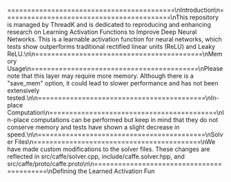==========================================\nIntroduction\n==========================================\nThis repository is managed by ThreadK and is dedicated to reproducing and enhancing research on Learning Activation Functions to Improve Deep Neural Networks. This is a learnable activation function for neural networks, which tests show outperforms traditional rectified linear units (ReLU) and Leaky ReLU.\n\n==========================================\nMemory Usage\n==========================================\nPlease note that this layer may require more memory. Although there is a "save_mem" option, it could lead to slower performance and has not been extensively tested.\n\n==========================================\nIn-place Computation\n==========================================\nIn-place computations can be performed but keep in mind that they do not conserve memory and tests have shown a slight decrease in speed.\n\n==========================================\nSolver Files\n==========================================\nWe have made custom modifications to the solver files. These changes are reflected in src/caffe/solver.cpp, include/caffe.solver.hpp, and src/caffe/proto/caffe.proto\n\n==========================================\nDefining the Learned Activation Fun